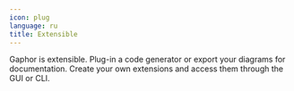```yaml
---
icon: plug
language: ru
title: Extensible
---
```


Gaphor is extensible. Plug-in a code generator or export your diagrams for
documentation.  Create your own extensions and access them through the GUI
or CLI.
